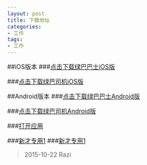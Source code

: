 ```yaml
---
layout: post
title: 下载地址
categories:
- 工作
tags:
- 工作 
---
```

##iOS版本
###[点击下载绿巴巴士iOS版](itms-services://?action=download-manifest&url=https://dn-raziailfm.qbox.me/GreenBus.plist)

###[点击下载绿巴司机iOS版](itms-services://?action=download-manifest&url=https://dn-raziailfm.qbox.me/GreenBusDriver.plist)



##Android版本
###[点击下载绿巴巴士Android版](http://139.196.29.225/greenbus-webapp/app/android/passengers/2/greenbus.apk)

###[点击下载绿巴司机Android版](http://139.196.29.225/greenbus-webapp/app/android/driver/2/greenbus_driver.apk)

###[打开应用](greenbus://greenbus.com/order?id=178)

###[新才专用1](myapp://jp.app/openwith?name=zhangsan&age=26)
###[新才专用1](http://www.grennbus/test/test?name=zhangsan&age=26)


> 2015-10-22 Razi

